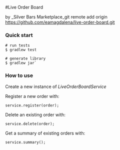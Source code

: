 #Live Order Board

by _Silver Bars Marketplace_git remote add origin https://github.com/eamagdalena/live-order-board.git

###  Quick start

```
# run tests
$ gradlew test
```

```
# generate library
$ gradlew jar`
```

### How to use

Create a new instance of _LiveOrderBoardService_

Register a new order with:

`service.register(order);`

Delete an existing order with:

`service.delete(order);`  

Get a summary of existing orders with:

`service.summary();`
